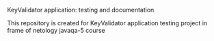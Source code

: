 KeyValidator application: testing and documentation

This repository is created for KeyValidator application testing project in frame of netology javaqa-5 course
